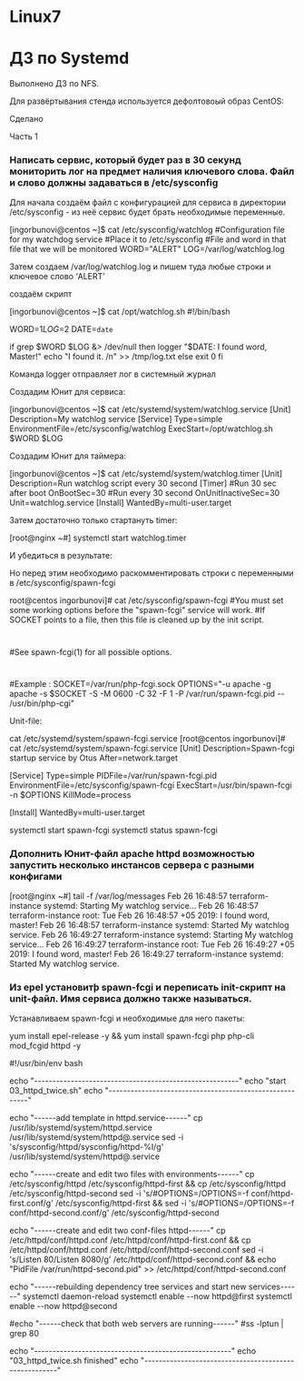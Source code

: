 # Linux7
# ДЗ по Systemd

Выполнено ДЗ по NFS.

Для развёртывания стенда используется дефолтовоый образ CentOS:

Сделано

Часть 1

### Написать сервис, который будет раз в 30 секунд мониторить лог на предмет наличия ключевого слова. Файл и слово должны задаваться в /etc/sysconfig

Для начала создаём файл с конфигурацией для сервиса в директории /etc/sysconfig - из неё сервис будет брать необходимые переменные.

  [ingorbunovi@centos ~]$ cat /etc/sysconfig/watchlog
  #Configuration file for my watchdog service
  #Place it to /etc/sysconfig
  #File and word in that file that we will be monitored
  WORD="ALERT"
  LOG=/var/log/watchlog.log

Затем создаем /var/log/watchlog.log и пишем туда любые строки и ключевое слово ‘ALERT’

создаём скрипт

  [ingorbunovi@centos ~]$ cat /opt/watchlog.sh 
  #!/bin/bash

  WORD=$1
  LOG=$2
  DATE=`date`

  if grep $WORD $LOG &> /dev/null
  then
     logger "$DATE: I found word, Master!"
     echo "I found it. /n" >> /tmp/log.txt
  else
     exit 0
  fi

Команда logger отправляет лог в системный журнал

Создадим Юнит для сервиса:

  [ingorbunovi@centos ~]$ cat /etc/systemd/system/watchlog.service 
  [Unit]
  Description=My watchlog service
  [Service]
  Type=simple
  EnvironmentFile=/etc/sysconfig/watchlog
  ExecStart=/opt/watchlog.sh $WORD $LOG

Создадим Юнит для таймера:

  [ingorbunovi@centos ~]$ cat /etc/systemd/system/watchlog.timer 
  [Unit]
  Description=Run watchlog script every 30 second
  [Timer]
  #Run 30 sec after boot
  OnBootSec=30
  #Run every 30 second
  OnUnitInactiveSec=30
  Unit=watchlog.service
  [Install]
  WantedBy=multi-user.target
  
Затем достаточно только стартануть timer:

  [root@nginx ~#] systemctl start watchlog.timer
  
 И убедиться в результате:
 
Но перед этим необходимо раскомментировать строки с переменными в /etc/sysconfig/spawn-fcgi

  root@centos ingorbunovi]# cat /etc/sysconfig/spawn-fcgi 
  #You must set some working options before the "spawn-fcgi" service will work.
  #If SOCKET points to a file, then this file is cleaned up by the init script.
  #
  #See spawn-fcgi(1) for all possible options.
  #
  #Example :
  SOCKET=/var/run/php-fcgi.sock
  OPTIONS="-u apache -g apache -s $SOCKET -S -M 0600 -C 32 -F 1 -P /var/run/spawn-fcgi.pid -- /usr/bin/php-cgi"

Unit-file:

  cat /etc/systemd/system/spawn-fcgi.service
  [root@centos ingorbunovi]# cat /etc/systemd/system/spawn-fcgi.service
  [Unit]
  Description=Spawn-fcgi startup service by Otus
  After=network.target

  [Service]
  Type=simple
  PIDFile=/var/run/spawn-fcgi.pid
  EnvironmentFile=/etc/sysconfig/spawn-fcgi
  ExecStart=/usr/bin/spawn-fcgi -n $OPTIONS
  KillMode=process

  [Install]
  WantedBy=multi-user.target
  
systemctl start spawn-fcgi
systemctl status spawn-fcgi

### Дополнить Юнит-файл apache httpd возможностью запустить несколько инстансов сервера с разными конфигами

  [root@nginx ~#] tail -f /var/log/messages
  Feb 26 16:48:57 terraform-instance systemd: Starting My watchlog service...
  Feb 26 16:48:57 terraform-instance root: Tue Feb 26 16:48:57 +05 2019: I found word,
  master!
  Feb 26 16:48:57 terraform-instance systemd: Started My watchlog service.
  Feb 26 16:49:27 terraform-instance systemd: Starting My watchlog service...
  Feb 26 16:49:27 terraform-instance root: Tue Feb 26 16:49:27 +05 2019: I found word,
  master!
  Feb 26 16:49:27 terraform-instance systemd: Started My watchlog service.

### Из epel установитþ spawn-fcgi и переписать init-скрипт на unit-файл. Имя сервиса должно также называться.

Устанавливаем spawn-fcgi и необходимые для него пакеты:

  yum install epel-release -y && yum install spawn-fcgi php php-cli mod_fcgid httpd -y
  




  #!/usr/bin/env bash

  echo "--------------------------------------------------------"
  echo "start 03_httpd_twice.sh"
  echo "--------------------------------------------------------"

  echo "------add template in httpd.service------"
  cp /usr/lib/systemd/system/httpd.service /usr/lib/systemd/system/httpd@.service
  sed -i 's/sysconfig\/httpd/sysconfig\/httpd-%I/g' /usr/lib/systemd/system/httpd@.service

  echo "------create and edit two files with environments------"
  cp /etc/sysconfig/httpd /etc/sysconfig/httpd-first && cp /etc/sysconfig/httpd /etc/sysconfig/httpd-second
  sed -i 's/#OPTIONS=/OPTIONS=-f conf\/httpd-first.conf/g' /etc/sysconfig/httpd-first && sed -i 's/#OPTIONS=/OPTIONS=-f conf\/httpd-second.conf/g' /etc/sysconfig/httpd-second

  echo "------create and edit two conf-files httpd------"
  cp /etc/httpd/conf/httpd.conf /etc/httpd/conf/httpd-first.conf && cp /etc/httpd/conf/httpd.conf /etc/httpd/conf/httpd-second.conf
  sed -i 's/Listen 80/Listen 8080/g' /etc/httpd/conf/httpd-second.conf && echo "PidFile /var/run/httpd-second.pid" >> /etc/httpd/conf/httpd-second.conf

  echo "------rebuilding dependency tree services and start new services------"
  systemctl daemon-reload
  systemctl enable --now httpd@first
  systemctl enable --now httpd@second

  #echo "------check that both web servers are running------"
  #ss -lptun | grep 80

  echo "------------------------------------------------------"
  echo "03_httpd_twice.sh finished"
  echo "------------------------------------------------------"
